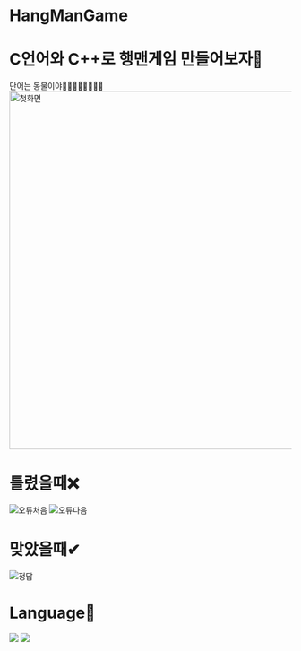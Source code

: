# HangManGame
# C언어와 C++로 행맨게임 만들어보자👾
단어는 동물이야🐯🐱🐔🐭🦊🐧🐇🦮
<img width="639" alt="첫화면" src="https://user-images.githubusercontent.com/80873447/163687208-abbfa051-9d1b-4699-8636-b718b4213d60.png">

# 틀렸을때❌
![오류처음](https://user-images.githubusercontent.com/80873447/163686618-254c4e14-e2b2-4f1e-befa-d017061bf83f.JPG)
![오류다음](https://user-images.githubusercontent.com/80873447/163686650-6976f207-6bcb-4da5-9ef4-bf9c03cfb8b1.JPG)

# 맞았을때✔
![정답](https://user-images.githubusercontent.com/80873447/163686675-7bf645b0-3b50-416a-a723-bcf5b83babc1.JPG)

# Language🐾
<img src="https://img.shields.io/badge/C-A8B9CC?style=flat-square&logo=C&logoColor=white"/></a>
<img src="https://img.shields.io/badge/C++-00599C?style=flat-square&logo=C%2B%2B&logoColor=white"/></a>
